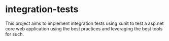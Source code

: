 # integration-tests
This project aims to implement integration tests using xunit to test a asp.net core web application using the best practices and leveraging the best tools for such.
